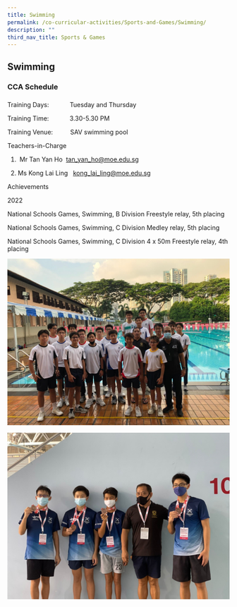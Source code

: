 ```yaml
---
title: Swimming
permalink: /co-curricular-activities/Sports-and-Games/Swimming/
description: ""
third_nav_title: Sports & Games
---
```

## Swimming 

### CCA Schedule  

### 

Training Days:            Tuesday and Thursday

Training Time:            3.30-5.30 PM

Training Venue:          SAV swimming pool

  

Teachers-in-Charge  

1.  Mr Tan Yan Ho  tan_yan_ho@moe.edu.sg

2. Ms Kong Lai Ling   kong_lai_ling@moe.edu.sg

  

Achievements

2022

National Schools Games, Swimming, B Division Freestyle relay, 5th placing

National Schools Games, Swimming, C Division Medley relay, 5th placing  

National Schools Games, Swimming, C Division 4 x 50m Freestyle relay, 4th placing

![](/images/swimming.jpg)

![](/images/swimming2.jpg)
